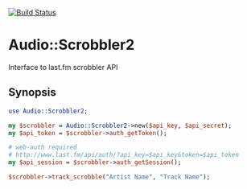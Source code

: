 [![Build Status](https://travis-ci.org/Ky6uk/Audio-Scrobbler2.png)](https://travis-ci.org/Ky6uk/Audio-Scrobbler2)

# Audio::Scrobbler2
Interface to last.fm scrobbler API

## Synopsis
```perl
use Audio::Scrobbler2;

my $scrobbler = Audio::Scrobbler2->new($api_key, $api_secret);
my $api_token = $scrobbler->auth_getToken();

# web-auth required
# http://www.last.fm/api/auth/?api_key=$api_key&token=$api_token
my $api_session = $scrobbler->auth_getSession();

$scrobbler->track_scrobble("Artist Name", "Track Name");
```
